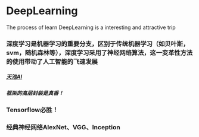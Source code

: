 # DeepLearning
The process of learn DeepLearning is a interesting and  attractive trip
### 深度学习是机器学习的重要分支，区别于传统机器学习（如贝叶斯，svm，随机森林等），深度学习采用了神经网络算法，这一变革性方法的使用带动了人工智能的飞速发展
##### [天池AI](https://tianchi.aliyun.com/course/courseConsole?spm=5176.12282070.0.0.5e8d2042j9nhIv&courseId=198&chapterIndex=4&sectionIndex=10)
##### 框架的高层封装是真香！
### Tensorflow必胜！
### 经典神经网络AlexNet、VGG、Inception
